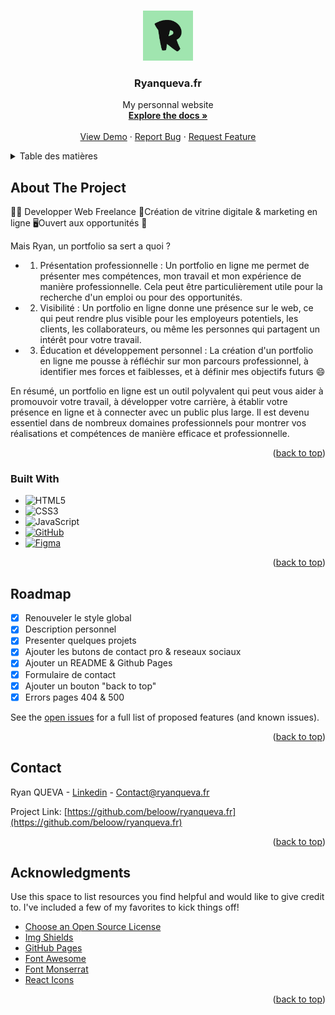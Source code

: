 <!-- Improved compatibility of back to top link: See: https://github.com/othneildrew/Best-README-Template/pull/73 -->
<a name="readme-top"></a>
<!--
*** Thanks for checking out the Best-README-Template. If you have a suggestion
*** that would make this better, please fork the repo and create a pull request
*** or simply open an issue with the tag "enhancement".
*** Don't forget to give the project a star!
*** Thanks again! Now go create something AMAZING! :D
-->



<!-- PROJECT SHIELDS -->
<!--
*** I'm using markdown "reference style" links for readability.
*** Reference links are enclosed in brackets [ ] instead of parentheses ( ).
*** See the bottom of this document for the declaration of the reference variables
*** for contributors-url, forks-url, etc. This is an optional, concise syntax you may use.
*** https://www.markdownguide.org/basic-syntax/#reference-style-links
-->
<!-- [![Contributors][contributors-shield]][contributors-url]
[![Forks][forks-shield]][forks-url]
[![Stargazers][stars-shield]][stars-url]
[![Issues][issues-shield]][issues-url]
[![MIT License][license-shield]][license-url]
[![LinkedIn][linkedin-shield]][linkedin-url] -->



<!-- PROJECT LOGO -->
<br />
<div align="center">
  <a href="https://ryanqueva.fr/">
    <img src="assets/img/icon.png" alt="Logo" width="80" height="80">
  </a>

  <h3 align="center">Ryanqueva.fr</h3>

  <p align="center">
    My personnal website 
    <br />
    <a href="https://github.com/beloow/ryanqueva.fr/index.html"><strong>Explore the docs »</strong></a>
    <br />
    <br />
    <a href="https://beloow.github.io/ryanqueva.fr/">View Demo</a>
    ·
    <a href="https://github.com/beloow/ryanqueva.fr/issues">Report Bug</a>
    ·
    <a href="https://github.com/beloow/ryanqueva.fr/issues">Request Feature</a>
  </p>
</div>



<!-- TABLE OF CONTENTS -->
<details>
  <summary>Table des matières</summary>
  <ol>
    <li>
      <a href="#about-the-project">About The Project</a>
      <ul>
        <li><a href="#built-with">Built With</a></li>
      </ul>
    </li>
    <li><a href="#roadmap">Roadmap</a></li>
    <li><a href="#contact">Contact</a></li>
    <li><a href="#acknowledgments">Acknowledgments</a></li>
  </ol>
</details>



<!-- ABOUT THE PROJECT -->
## About The Project


👨‍🎓 Developper Web Freelance 🚀Création de vitrine digitale & marketing en ligne 🖥️Ouvert aux opportunités 🙌 

Mais Ryan, un portfolio sa sert a quoi ? 
* 1. Présentation professionnelle : Un portfolio en ligne me permet de présenter mes compétences, mon travail et mon expérience de manière professionnelle. Cela peut être particulièrement utile pour la recherche d'un emploi ou pour des opportunités.
* 2. Visibilité : Un portfolio en ligne donne une présence sur le web, ce qui peut  rendre plus visible pour les employeurs potentiels, les clients, les collaborateurs, ou même les personnes qui partagent un intérêt pour votre travail.
* 3. Éducation et développement personnel : La création d'un portfolio en ligne me pousse à réfléchir sur mon parcours professionnel, à identifier mes forces et faiblesses, et à définir mes objectifs futurs :smile:

En résumé, un portfolio en ligne est un outil polyvalent qui peut vous aider à promouvoir votre travail, à développer votre carrière, à établir votre présence en ligne et à connecter avec un public plus large. Il est devenu essentiel dans de nombreux domaines professionnels pour montrer vos réalisations et compétences de manière efficace et professionnelle.

<p align="right">(<a href="#readme-top">back to top</a>)</p>



### Built With

<!-- * [![HTML][Next.js]][Next-url]
* [![CSS][React.js]][React-url]
* [![Vue][Vue.js]][Vue-url]
* [![Angular][Angular.io]][Angular-url]
* [![Svelte][Svelte.dev]][Svelte-url]
* [![Laravel][Laravel.com]][Laravel-url] -->
* ![HTML5][html5.com]
* ![CSS3][css3.com]
* ![JavaScript][javascript.com]
* [![GitHub][github.com]][github-url]
* [![Figma][figma.com]][figma-url]
<!-- * [![Bootstrap][Bootstrap.com]][Bootstrap-url] -->

<p align="right">(<a href="#readme-top">back to top</a>)</p>

<!-- ROADMAP -->
## Roadmap

- [x] Renouveler le style global
- [x] Description personnel
- [x] Presenter quelques projets
- [x] Ajouter les butons de contact pro & reseaux sociaux
- [x] Ajouter un README & Github Pages
- [x] Formulaire de contact
- [x] Ajouter un bouton "back to top"
- [x] Errors pages 404 & 500

See the [open issues](https://github.com/beloow/ryanqueva.fr/issues) for a full list of proposed features (and known issues).

<p align="right">(<a href="#readme-top">back to top</a>)</p>


<!-- CONTACT -->
## Contact

Ryan QUEVA - [Linkedin](https://www.linkedin.com/in/ryan-queva) - Contact@ryanqueva.fr

Project Link: [https://github.com/beloow/ryanqueva.fr](https://github.com/beloow/ryanqueva.fr)

<p align="right">(<a href="#readme-top">back to top</a>)</p>



<!-- ACKNOWLEDGMENTS -->
## Acknowledgments

Use this space to list resources you find helpful and would like to give credit to. I've included a few of my favorites to kick things off!

* [Choose an Open Source License](https://choosealicense.com)
* [Img Shields](https://shields.io)
* [GitHub Pages](https://pages.github.com)
* [Font Awesome](https://fontawesome.com)
* [Font Monserrat](https://fonts.google.com/specimen/Montserrat)
* [React Icons](https://react-icons.github.io/react-icons/search)

<p align="right">(<a href="#readme-top">back to top</a>)</p>



<!-- MARKDOWN LINKS & IMAGES -->
<!-- https://www.markdownguide.org/basic-syntax/#reference-style-links -->
[contributors-shield]: https://img.shields.io/github/contributors/othneildrew/Best-README-Template.svg?style=for-the-badge
[contributors-url]: https://github.com/beloow/ryanqueva.fr/contributors
[forks-shield]: https://img.shields.io/github/forks/othneildrew/Best-README-Template.svg?style=for-the-badge
[forks-url]: https://github.com/beloow/ryanqueva.fr/network/members
[stars-shield]: https://img.shields.io/github/stars/othneildrew/Best-README-Template.svg?style=for-the-badge
[stars-url]: https://github.com/othneildrew/Best-README-Template/stargazers
[issues-shield]: https://img.shields.io/github/issues/othneildrew/Best-README-Template.svg?style=for-the-badge
[issues-url]: https://github.com/othneildrew/Best-README-Template/issues
[license-shield]: https://img.shields.io/github/license/othneildrew/Best-README-Template.svg?style=for-the-badge
[license-url]: https://github.com/othneildrew/Best-README-Template/blob/master/LICENSE.txt
[linkedin-shield]: https://img.shields.io/badge/-LinkedIn-black.svg?style=for-the-badge&logo=linkedin&colorB=555
[linkedin-url]: https://www.linkedin.com/in/ryan-queva
[product-screenshot]: resources/img/icon.png
[Next.js]: https://img.shields.io/badge/next.js-000000?style=for-the-badge&logo=nextdotjs&logoColor=white
[Next-url]: https://nextjs.org/
[React.js]: https://img.shields.io/badge/React-20232A?style=for-the-badge&logo=react&logoColor=61DAFB
[React-url]: https://reactjs.org/
[Vue.js]: https://img.shields.io/badge/Vue.js-35495E?style=for-the-badge&logo=vuedotjs&logoColor=4FC08D
[Vue-url]: https://vuejs.org/
[Angular.io]: https://img.shields.io/badge/Angular-DD0031?style=for-the-badge&logo=angular&logoColor=white
[Angular-url]: https://angular.io/
[Svelte.dev]: https://img.shields.io/badge/Svelte-4A4A55?style=for-the-badge&logo=svelte&logoColor=FF3E00
[Svelte-url]: https://svelte.dev/
[Laravel.com]: https://img.shields.io/badge/Laravel-FF2D20?style=for-the-badge&logo=laravel&logoColor=white
[Laravel-url]: https://laravel.com
[Bootstrap.com]: https://img.shields.io/badge/Bootstrap-563D7C?style=for-the-badge&logo=bootstrap&logoColor=white
[Bootstrap-url]: https://getbootstrap.com
[JQuery.com]: https://img.shields.io/badge/jQuery-0769AD?style=for-the-badge&logo=jquery&logoColor=white
[JQuery-url]: https://jquery.com 
[figma.com]: https://img.shields.io/badge/figma-%23F24E1E.svg?style=for-the-badge&logo=figma&logoColor=white
[figma-url]: https://www.figma.com/
[github.com]: https://img.shields.io/badge/github-%23121011.svg?style=for-the-badge&logo=github&logoColor=white
[github-url]: https://www.github.com/
[html5.com]: https://img.shields.io/badge/html5-%23E34F26.svg?style=for-the-badge&logo=html5&logoColor=white
[css3.com]: https://img.shields.io/badge/css3-%231572B6.svg?style=for-the-badge&logo=css3&logoColor=white
[javascript.com]: https://img.shields.io/badge/javascript-%23323330.svg?style=for-the-badge&logo=javascript&logoColor=%23F7DF1E
